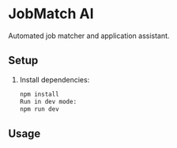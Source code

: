 # JobMatch AI

Automated job matcher and application assistant.

## Setup
1. Install dependencies:
   ```bash
   npm install
   Run in dev mode:
   npm run dev
   ```

## Usage